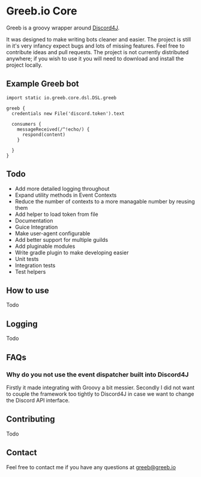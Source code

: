 # Greeb.io Core

Greeb is a groovy wrapper around [Discord4J](https://github.com/austinv11/Discord4J).

It was designed to make writing bots cleaner and easier. The project is still in it's very infancy expect bugs and lots of missing features. Feel free to contribute ideas and pull requests.  The project is not currently distributed anywhere; if you wish to use it you will need to download and install the project locally.

## Example Greeb bot

```
import static io.greeb.core.dsl.DSL.greeb

greeb {
  credentials new File('discord.token').text

  consumers {
    messageReceived(/^!echo/) {
      respond(content)
    }

  }
}
```

## Todo
* Add more detailed logging throughout
* Expand utility methods in Event Contexts
* Reduce the number of contexts to a more managable number by reusing them
* Add helper to load token from file
* Documentation
* Guice Integration
* Make user-agent configurable
* Add better support for multiple guilds
* Add pluginable modules
* Write gradle plugin to make developing easier
* Unit tests
* Integration tests
* Test helpers

## How to use
Todo

## Logging
Todo

## FAQs

### Why do you not use the event dispatcher built into Discord4J
Firstly it made integrating with Groovy a bit messier. Secondly I did not want to couple the framework too tightly to Discord4J in case we want to change the Discord API interface.

## Contributing
Todo

## Contact
Feel free to contact me if you have any questions at greeb@greeb.io

